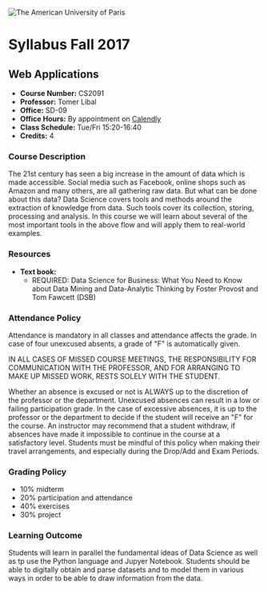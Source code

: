 ![The American University of Paris](https://upload.wikimedia.org/wikipedia/en/4/4c/American_University_of_Paris.png)
# Syllabus Fall 2017
## Web Applications

* **Course Number:** CS2091
* **Professor:** Tomer Libal
* **Office:** SD-09
* **Office Hours:** By appointment on [Calendly](https://calendly.com/tlibal)
* **Class Schedule:** Tue/Fri 15:20-16:40
* **Credits:** 4

### Course Description
The 21st century has seen a big increase in the amount of data which is
made accessible. Social media such as
Facebook, online shops such as Amazon and many others, are all gathering
raw data. But what can be done about
this data?
Data Science covers tools and methods around the extraction of knowledge
from data. Such tools cover its
collection, storing, processing and analysis. In this course we will
learn about several of the most important tools in
the above flow and will apply them to real-world examples.

### Resources

* **Text book:**
    * REQUIRED: Data Science for Business: What You Need to Know about Data Mining and Data-Analytic Thinking by Foster Provost and Tom Fawcett (DSB)

### Attendance Policy
Attendance is mandatory in all classes and attendance affects the grade. In case of four unexcused absents, a grade of "F" is automatically given.


IN ALL CASES OF MISSED COURSE MEETINGS, THE RESPONSIBILITY FOR
COMMUNICATION WITH THE PROFESSOR, AND FOR ARRANGING TO MAKE UP MISSED
WORK, RESTS SOLELY WITH THE STUDENT.

Whether an absence is excused or not is ALWAYS up to the discretion of
the professor or the department. Unexcused absences can result in a low
or failing participation grade. In the case of excessive absences, it is
up to the professor or the department to decide if the student will
receive an "F" for the course. An instructor may recommend that a
student withdraw, if absences have made it impossible to continue in the
course at a satisfactory level.
Students must be mindful of this policy when making their travel
arrangements, and especially during the Drop/Add and Exam Periods.

### Grading Policy
* 10% midterm
* 20% participation and attendance
* 40% exercises
* 30% project

### Learning Outcome
Students will learn in parallel the fundamental ideas of Data Science as
well as tp use the Python language and Jupyer Notebook.
Students should be able to digitally obtain and parse
datasets and to model them in various ways in
order to be able to draw information from the data.
